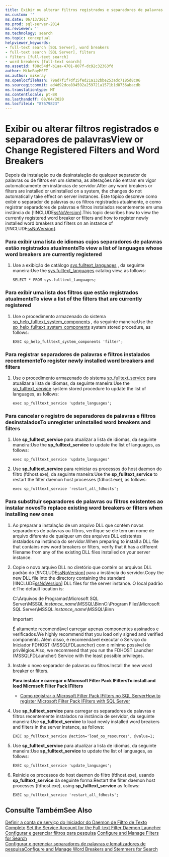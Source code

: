 ```yaml
---
title: Exibir ou alterar filtros registrados e separadores de palavras | Microsoft Docs
ms.custom: ''
ms.date: 06/13/2017
ms.prod: sql-server-2014
ms.reviewer: ''
ms.technology: search
ms.topic: conceptual
helpviewer_keywords:
- full-text search [SQL Server], word breakers
- full-text search [SQL Server], filters
- filters [full-text search]
- word breakers [full-text search]
ms.assetid: f88c54df-b1aa-4701-807f-dc92c32363fd
author: MikeRayMSFT
ms.author: mikeray
ms.openlocfilehash: 79ad7f1f7df15fed21a132bbe253adc7185d8c06
ms.sourcegitcommit: ad4d92dce894592a259721a1571b1d8736abacdb
ms.translationtype: MT
ms.contentlocale: pt-BR
ms.lasthandoff: 08/04/2020
ms.locfileid: "87679823"
---
```

# <a name="view-or-change-registered-filters-and-word-breakers"></a><span data-ttu-id="52bca-102">Exibir ou alterar filtros registrados e separadores de palavras</span><span class="sxs-lookup"><span data-stu-id="52bca-102">View or Change Registered Filters and Word Breakers</span></span>
  <span data-ttu-id="52bca-103">Depois da instalação ou da desinstalação de qualquer separador de palavras ou de filtros em um sistema, as alterações não entram em vigor automaticamente em instâncias de servidor.</span><span class="sxs-lookup"><span data-stu-id="52bca-103">After any word breakers or filters are installed or uninstalled on a system, the changes do not automatically take effect on server instances.</span></span> <span data-ttu-id="52bca-104">Este tópico descreve como exibir o separador de palavras ou os filtros registrados atualmente, e como registrar separadores de palavras e filtros instalados recentemente em uma instância do [!INCLUDE[ssNoVersion](../../includes/ssnoversion-md.md)].</span><span class="sxs-lookup"><span data-stu-id="52bca-104">This topic describes how to view the currently registered word breaker or filters and how to register newly installed word breakers and filters on an instance of [!INCLUDE[ssNoVersion](../../includes/ssnoversion-md.md)].</span></span>  
  
### <a name="to-view-a-list-of-languages-whose-word-breakers-are-currently-registered"></a><span data-ttu-id="52bca-105">Para exibir uma lista de idiomas cujos separadores de palavras estão registrados atualmente</span><span class="sxs-lookup"><span data-stu-id="52bca-105">To view a list of languages whose word breakers are currently registered</span></span>  
  
1.  <span data-ttu-id="52bca-106">Use a exibição de catálogo [sys.fulltext_languages](/sql/relational-databases/system-catalog-views/sys-fulltext-languages-transact-sql) , da seguinte maneira:</span><span class="sxs-lookup"><span data-stu-id="52bca-106">Use the [sys.fulltext_languages](/sql/relational-databases/system-catalog-views/sys-fulltext-languages-transact-sql) catalog view, as follows:</span></span>  
  
    ```  
    SELECT * FROM sys.fulltext_languages;   
    ```  
  
### <a name="to-view-a-list-of-the-filters-that-are-currently-registered"></a><span data-ttu-id="52bca-107">Para exibir uma lista dos filtros que estão registrados atualmente</span><span class="sxs-lookup"><span data-stu-id="52bca-107">To view a list of the filters that are currently registered</span></span>  
  
1.  <span data-ttu-id="52bca-108">Use o procedimento armazenado do sistema [sp_help_fulltext_system_components](/sql/relational-databases/system-stored-procedures/sp-help-fulltext-system-components-transact-sql) , da seguinte maneira:</span><span class="sxs-lookup"><span data-stu-id="52bca-108">Use the [sp_help_fulltext_system_components](/sql/relational-databases/system-stored-procedures/sp-help-fulltext-system-components-transact-sql) system stored procedure, as follows:</span></span>  
  
    ```  
    EXEC sp_help_fulltext_system_components 'filter';    
    ```  
  
### <a name="to-register-newly-installed-word-breakers-and-filters"></a><span data-ttu-id="52bca-109">Para registrar separadores de palavras e filtros instalados recentemente</span><span class="sxs-lookup"><span data-stu-id="52bca-109">To register newly installed word breakers and filters</span></span>  
  
1.  <span data-ttu-id="52bca-110">Use o procedimento armazenado do sistema [sp_fulltext_service](/sql/relational-databases/system-stored-procedures/sp-fulltext-service-transact-sql) para atualizar a lista de idiomas, da seguinte maneira:</span><span class="sxs-lookup"><span data-stu-id="52bca-110">Use the [sp_fulltext_service](/sql/relational-databases/system-stored-procedures/sp-fulltext-service-transact-sql) system stored procedure to update the list of languages, as follows:</span></span>  
  
    ```  
    exec sp_fulltext_service 'update_languages';   
    ```  
  
### <a name="to-unregister-uninstalled-word-breakers-and-filters"></a><span data-ttu-id="52bca-111">Para cancelar o registro de separadores de palavras e filtros desinstalados</span><span class="sxs-lookup"><span data-stu-id="52bca-111">To unregister uninstalled word breakers and filters</span></span>  
  
1.  <span data-ttu-id="52bca-112">Use **sp_fulltext_service** para atualizar a lista de idiomas, da seguinte maneira:</span><span class="sxs-lookup"><span data-stu-id="52bca-112">Use the **sp_fulltext_service** to update the list of languages, as follows:</span></span>  
  
    ```  
    exec sp_fulltext_service 'update_languages'  
    ```  
  
2.  <span data-ttu-id="52bca-113">Use **sp_fulltext_service** para reiniciar os processos do host daemon do filtro (fdhost.exe), da seguinte maneira:</span><span class="sxs-lookup"><span data-stu-id="52bca-113">Use the **sp_fulltext_service** to restart the filter daemon host processes (fdhost.exe), as follows:</span></span>  
  
    ```  
    exec sp_fulltext_service 'restart_all_fdhosts';  
    ```  
  
### <a name="to-replace-existing-word-breakers-or-filters-when-installing-new-ones"></a><span data-ttu-id="52bca-114">Para substituir separadores de palavras ou filtros existentes ao instalar novos</span><span class="sxs-lookup"><span data-stu-id="52bca-114">To replace existing word breakers or filters when installing new ones</span></span>  
  
1.  <span data-ttu-id="52bca-115">Ao preparar a instalação de um arquivo DLL que contém novos separadores de palavras ou filtros, verifique se ele tem um nome de arquivo diferente de qualquer um dos arquivos DLL existentes instalados na instância do servidor.</span><span class="sxs-lookup"><span data-stu-id="52bca-115">When preparing to install a DLL file that contains new word breakers or filters, verify that it has a different filename from any of the existing DLL files installed on your server instance.</span></span>  
  
2.  <span data-ttu-id="52bca-116">Copie o novo arquivo DLL no diretório que contém os arquivos DLL padrão do [!INCLUDE[ssNoVersion](../../includes/ssnoversion-md.md)] para a instância do servidor.</span><span class="sxs-lookup"><span data-stu-id="52bca-116">Copy the new DLL file into the directory containing the standard [!INCLUDE[ssNoVersion](../../includes/ssnoversion-md.md)] DLL files for the server instance.</span></span> <span data-ttu-id="52bca-117">O local padrão é:</span><span class="sxs-lookup"><span data-stu-id="52bca-117">The default location is:</span></span>  
  
     <span data-ttu-id="52bca-118">C:\Arquivos de Programas\Microsoft SQL Server\MSSQL.*instance_name*\MSSQL\Binn</span><span class="sxs-lookup"><span data-stu-id="52bca-118">C:\Program Files\Microsoft SQL Server\MSSQL.*instance_name*\MSSQL\Binn</span></span>  
  
    > [!IMPORTANT]  
    >  <span data-ttu-id="52bca-119">É altamente recomendável carregar apenas componentes assinados e verificados.</span><span class="sxs-lookup"><span data-stu-id="52bca-119">We highly recommend that you load only signed and verified components.</span></span> <span data-ttu-id="52bca-120">Além disso, é recomendável executar o Serviço do Iniciador FDHOST (MSSQLFDLauncher) com o mínimo possível de privilégios.</span><span class="sxs-lookup"><span data-stu-id="52bca-120">Also, we recommend that you run the FDHOST Launcher (MSSQLFDLauncher) Service with the least possible privileges.</span></span>  
  
3.  <span data-ttu-id="52bca-121">Instale o novo separador de palavras ou filtros.</span><span class="sxs-lookup"><span data-stu-id="52bca-121">Install the new word breaker or filters.</span></span>  
  
     <span data-ttu-id="52bca-122">**Para instalar e carregar o Microsoft Filter Pack IFilters**</span><span class="sxs-lookup"><span data-stu-id="52bca-122">**To install and load Microsoft Filter Pack IFilters**</span></span>  
  
    -   [<span data-ttu-id="52bca-123">Como registrar o Microsoft Filter Pack IFilters no SQL Server</span><span class="sxs-lookup"><span data-stu-id="52bca-123">How to register Microsoft Filter Pack IFilters with SQL Server</span></span>](https://go.microsoft.com/fwlink/?LinkId=130439)  
  
4.  <span data-ttu-id="52bca-124">Use **sp_fulltext_service** para carregar os separadores de palavras e filtros recentemente instalados na instância de servidor, da seguinte maneira:</span><span class="sxs-lookup"><span data-stu-id="52bca-124">Use **sp_fulltext_service** to load newly installed word breakers and filters in the server instance, as follows:</span></span>  
  
    ```  
    EXEC sp_fulltext_service @action='load_os_resources', @value=1;  
    ```  
  
5.  <span data-ttu-id="52bca-125">Use **sp_fulltext_service** para atualizar a lista de idiomas, da seguinte maneira:</span><span class="sxs-lookup"><span data-stu-id="52bca-125">Use **sp_fulltext_service** to update the list of languages, as follows:</span></span>  
  
    ```  
    EXEC sp_fulltext_service 'update_languages';  
    ```  
  
6.  <span data-ttu-id="52bca-126">Reinicie os processos do host daemon do filtro (fdhost.exe), usando **sp_fulltext_service** da seguinte forma:</span><span class="sxs-lookup"><span data-stu-id="52bca-126">Restart the filter daemon host processes (fdhost.exe), using **sp_fulltext_service** as follows:</span></span>  
  
    ```  
    EXEC sp_fulltext_service 'restart_all_fdhosts';   
    ```  
  
## <a name="see-also"></a><span data-ttu-id="52bca-127">Consulte Também</span><span class="sxs-lookup"><span data-stu-id="52bca-127">See Also</span></span>  
 <span data-ttu-id="52bca-128">[Definir a conta de serviço do Iniciador do Daemon de Filtro de Texto Completo](set-the-service-account-for-the-full-text-filter-daemon-launcher.md) </span><span class="sxs-lookup"><span data-stu-id="52bca-128">[Set the Service Account for the Full-text Filter Daemon Launcher](set-the-service-account-for-the-full-text-filter-daemon-launcher.md) </span></span>  
 <span data-ttu-id="52bca-129">[Configurar e gerenciar filtros para pesquisa](configure-and-manage-filters-for-search.md) </span><span class="sxs-lookup"><span data-stu-id="52bca-129">[Configure and Manage Filters for Search](configure-and-manage-filters-for-search.md) </span></span>  
 [<span data-ttu-id="52bca-130">Configurar e gerenciar separadores de palavras e lematizadores de pesquisa</span><span class="sxs-lookup"><span data-stu-id="52bca-130">Configure and Manage Word Breakers and Stemmers for Search</span></span>](configure-and-manage-word-breakers-and-stemmers-for-search.md)  
  
  
